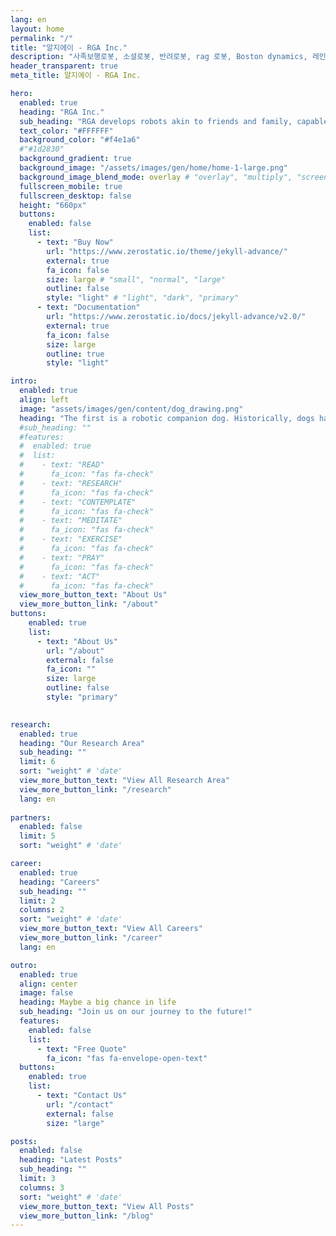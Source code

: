 ```yaml
---
lang: en
layout: home
permalink: "/"
title: "알지에이 - RGA Inc."
description: "사족보행로봇, 소셜로봇, 반려로봇, rag 로봇, Boston dynamics, 레인보우로보틱스, unitree, 알지에이, 알지에이아이엔씨"
header_transparent: true
meta_title: 알지에이 - RGA Inc.

hero:
  enabled: true
  heading: "RGA Inc."
  sub_heading: "RGA develops robots akin to friends and family, capable of intellectual and emotional communication with humans, both indoors and outdoors, utilizing world-class artificial intelligence and mechanical engineering technologies."
  text_color: "#FFFFFF"
  background_color: "#f4e1a6"
  #"#1d2830"
  background_gradient: true
  background_image: "/assets/images/gen/home/home-1-large.png"
  background_image_blend_mode: overlay # "overlay", "multiply", "screen"
  fullscreen_mobile: true
  fullscreen_desktop: false
  height: "660px"
  buttons:
    enabled: false
    list:
      - text: "Buy Now"
        url: "https://www.zerostatic.io/theme/jekyll-advance/"
        external: true
        fa_icon: false
        size: large # "small", "normal", "large"
        outline: false
        style: "light" # "light", "dark", "primary"
      - text: "Documentation"
        url: "https://www.zerostatic.io/docs/jekyll-advance/v2.0/"
        external: true
        fa_icon: false
        size: large
        outline: true
        style: "light"

intro:
  enabled: true
  align: left
  image: "assets/images/gen/content/dog_drawing.png"
  heading: "The first is a robotic companion dog. Historically, dogs have deeply connected with humans for a very long time and are the most sociable and popular animals. RGA re-engineers dogs in an engineering context."
  #sub_heading: ""
  #features:
  #  enabled: true
  #  list:
  #    - text: "READ"
  #      fa_icon: "fas fa-check"
  #    - text: "RESEARCH"
  #      fa_icon: "fas fa-check"
  #    - text: "CONTEMPLATE"
  #      fa_icon: "fas fa-check"
  #    - text: "MEDITATE"
  #      fa_icon: "fas fa-check"
  #    - text: "EXERCISE"
  #      fa_icon: "fas fa-check"
  #    - text: "PRAY"
  #      fa_icon: "fas fa-check"
  #    - text: "ACT"
  #      fa_icon: "fas fa-check"
  view_more_button_text: "About Us"
  view_more_button_link: "/about"
buttons:
    enabled: true
    list:
      - text: "About Us"
        url: "/about"
        external: false
        fa_icon: ""
        size: large
        outline: false
        style: "primary"
        

research:
  enabled: true
  heading: "Our Research Area"
  sub_heading: ""
  limit: 6
  sort: "weight" # 'date'
  view_more_button_text: "View All Research Area"
  view_more_button_link: "/research"
  lang: en
      
partners:
  enabled: false
  limit: 5
  sort: "weight" # 'date'

career:
  enabled: true
  heading: "Careers"
  sub_heading: ""
  limit: 2
  columns: 2
  sort: "weight" # 'date'
  view_more_button_text: "View All Careers"
  view_more_button_link: "/career"
  lang: en

outro:
  enabled: true
  align: center
  image: false
  heading: Maybe a big chance in life
  sub_heading: "Join us on our journey to the future!"
  features:
    enabled: false
    list:
      - text: "Free Quote"
        fa_icon: "fas fa-envelope-open-text"
  buttons:
    enabled: true
    list:
      - text: "Contact Us"
        url: "/contact"
        external: false
        size: "large"

posts:
  enabled: false
  heading: "Latest Posts"
  sub_heading: ""
  limit: 3
  columns: 3
  sort: "weight" # 'date'
  view_more_button_text: "View All Posts"
  view_more_button_link: "/blog"
---
```

